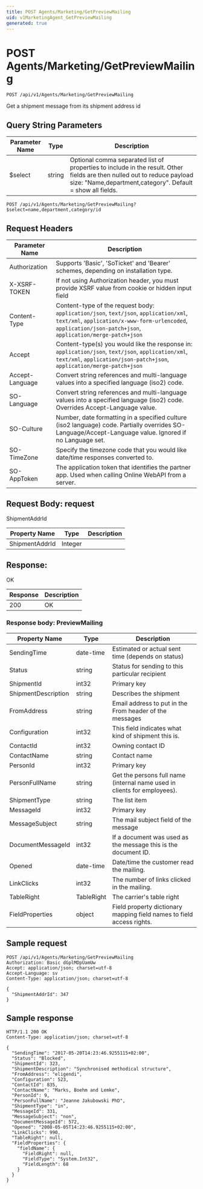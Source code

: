 ```yaml
---
title: POST Agents/Marketing/GetPreviewMailing
uid: v1MarketingAgent_GetPreviewMailing
generated: true
---
```


# POST Agents/Marketing/GetPreviewMailing

```http
POST /api/v1/Agents/Marketing/GetPreviewMailing
```

Get a shipment message from its shipment address id







## Query String Parameters

| Parameter Name | Type |  Description |
|----------------|------|--------------|
| $select | string |  Optional comma separated list of properties to include in the result. Other fields are then nulled out to reduce payload size: "Name,department,category". Default = show all fields. |

```http
POST /api/v1/Agents/Marketing/GetPreviewMailing?$select=name,department,category/id
```


## Request Headers

| Parameter Name | Description |
|----------------|-------------|
| Authorization  | Supports 'Basic', 'SoTicket' and 'Bearer' schemes, depending on installation type. |
| X-XSRF-TOKEN   | If not using Authorization header, you must provide XSRF value from cookie or hidden input field |
| Content-Type | Content-type of the request body: `application/json`, `text/json`, `application/xml`, `text/xml`, `application/x-www-form-urlencoded`, `application/json-patch+json`, `application/merge-patch+json` |
| Accept         | Content-type(s) you would like the response in: `application/json`, `text/json`, `application/xml`, `text/xml`, `application/json-patch+json`, `application/merge-patch+json` |
| Accept-Language | Convert string references and multi-language values into a specified language (iso2) code. |
| SO-Language | Convert string references and multi-language values into a specified language (iso2) code. Overrides Accept-Language value. |
| SO-Culture | Number, date formatting in a specified culture (iso2 language) code. Partially overrides SO-Language/Accept-Language value. Ignored if no Language set. |
| SO-TimeZone | Specify the timezone code that you would like date/time responses converted to. |
| SO-AppToken | The application token that identifies the partner app. Used when calling Online WebAPI from a server. |

## Request Body: request 

ShipmentAddrId 

| Property Name | Type |  Description |
|----------------|------|--------------|
| ShipmentAddrId | Integer |  |

## Response:

OK

| Response | Description |
|----------------|-------------|
| 200 | OK |

### Response body: PreviewMailing

| Property Name | Type |  Description |
|----------------|------|--------------|
| SendingTime | date-time | Estimated or actual sent time (depends on status) |
| Status | string | Status for sending to this particular recipient |
| ShipmentId | int32 | Primary key |
| ShipmentDescription | string | Describes the shipment |
| FromAddress | string | Email address to put in the From header of the messages |
| Configuration | int32 | This field indicates what kind of shipment this is. |
| ContactId | int32 | Owning contact ID |
| ContactName | string | Contact name |
| PersonId | int32 | Primary key |
| PersonFullName | string | Get the persons full name (internal name used in clients for employees). |
| ShipmentType | string | The list item |
| MessageId | int32 | Primary key |
| MessageSubject | string | The mail subject field of the message |
| DocumentMessageId | int32 | If a document was used as the message this is the document ID. |
| Opened | date-time | Date/time the customer read the mailing. |
| LinkClicks | int32 | The number of links clicked in the mailing. |
| TableRight | TableRight | The carrier's table right |
| FieldProperties | object | Field property dictionary mapping field names to field access rights. |

## Sample request

```http!
POST /api/v1/Agents/Marketing/GetPreviewMailing
Authorization: Basic dGplMDpUamUw
Accept: application/json; charset=utf-8
Accept-Language: sv
Content-Type: application/json; charset=utf-8

{
  "ShipmentAddrId": 347
}
```

## Sample response

```http_
HTTP/1.1 200 OK
Content-Type: application/json; charset=utf-8

{
  "SendingTime": "2017-05-20T14:23:46.9255115+02:00",
  "Status": "Blocked",
  "ShipmentId": 323,
  "ShipmentDescription": "Synchronised methodical structure",
  "FromAddress": "eligendi",
  "Configuration": 523,
  "ContactId": 835,
  "ContactName": "Marks, Boehm and Lemke",
  "PersonId": 9,
  "PersonFullName": "Jeanne Jakubowski PhD",
  "ShipmentType": "in",
  "MessageId": 331,
  "MessageSubject": "non",
  "DocumentMessageId": 572,
  "Opened": "2008-05-05T14:23:46.9255115+02:00",
  "LinkClicks": 990,
  "TableRight": null,
  "FieldProperties": {
    "fieldName": {
      "FieldRight": null,
      "FieldType": "System.Int32",
      "FieldLength": 68
    }
  }
}
```